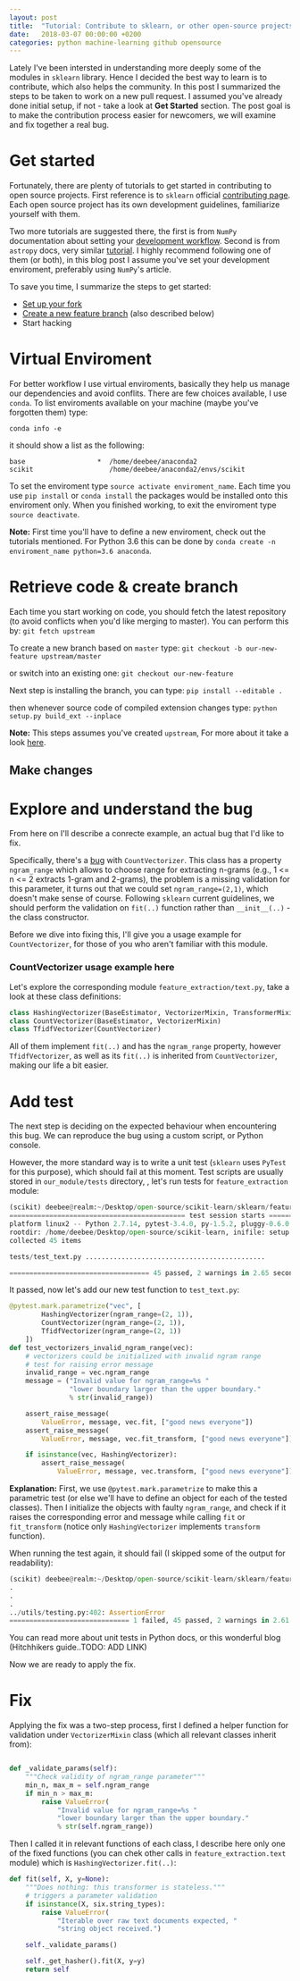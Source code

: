 ```yaml
---
layout: post
title:  "Tutorial: Contribute to sklearn, or other open-source projects"
date:   2018-03-07 00:00:00 +0200
categories: python machine-learning github opensource 
---
```


Lately I've been intersted in understanding more deeply some of the modules in `sklearn` library. Hence I decided the best way to learn is to contribute, which also helps the community. In this post I summarized the steps to be taken to work on a new pull request. I assumed you've already done initial setup, if not - take a look at <b>Get Started</b> section. The post goal is to make the contribution process easier for newcomers, we will examine and fix together a real bug.

# Get started

Fortunately, there are plenty of tutorials to get started in contributing to open source projects. First reference is to `sklearn` official [contributing page][sklearn-contribute]. Each open source project has its own development guidelines, familiarize yourself with them.

Two more tutorials are suggested there, the first is from `NumPy` documentation about setting your [development workflow][numpy-devel]. Second is from `astropy` docs, very similar [tutorial][astropy-devel]. I highly recommend following one of them (or both), in this blog post I assume you've set your development enviroment, preferably using `NumPy`'s article.

To save you time, I summarize the steps to get started:
* [Set up your fork][setup-fork]
* [Create a new feature branch][feature-branch] (also described below)
* Start hacking

# Virtual Enviroment

For better workflow I use virtual enviroments, basically they help us manage our dependencies and avoid conflits. There are few choices available, I use `conda`. To list enviroments available on your machine (maybe you've forgotten them) type:

` conda info -e `

it should show a list as the following:

```
base                  *  /home/deebee/anaconda2
scikit                   /home/deebee/anaconda2/envs/scikit

```

To set the enviroment type `source activate enviroment_name`. Each time you use `pip install` or `conda install` the packages would be installed onto this enviroment only. When you finished working, to exit the enviroment type `source deactivate`.

<b>Note:</b> First time you'll have to define a new enviroment, check out the tutorials mentioned. For Python 3.6 this can be done by `conda create -n enviroment_name python=3.6 anaconda`.

# Retrieve code & create branch

Each time you start working on code, you should fetch the latest repository (to avoid conflicts when you'd like merging to master). You can perform this by:
`git fetch upstream`

To create a new branch based on `master` type:
`git checkout -b our-new-feature upstream/master`

or switch into an existing one: 
`git checkout our-new-feature`

Next step is installing the branch, you can type:
`pip install --editable .`

then whenever source code of compiled extension changes type:
`python setup.py build_ext --inplace`

<b>Note:</b> This steps assumes you've created `upstream`,
For more about it take a look [here][retrieve-code].

## Make changes

# Explore and understand the bug

From here on I'll describe a conrecte example, an actual bug that I'd like to fix.

Specifically, there's a [bug][issue] with `CountVectorizer`. This class has a property `ngram_range` which allows to choose range for extracting n-grams (e.g., 1 <= n <= 2 extracts 1-gram and 2-grams), the problem is a missing validation for this parameter, it turns out that we could set `ngram_range=(2,1)`, which doesn't make sense of course. Following `sklearn` current guidelines, we should perform the validation on `fit(..)` function rather than `__init__(..)` - the class constructor. 

Before we dive into fixing this, I'll give you a usage example for `CountVectorizer`, for those of you who aren't familiar with this module.

<h3>CountVectorizer usage example here</h3>

Let's explore the corresponding module `feature_extraction/text.py`, take a look at these class definitions:

```python
class HashingVectorizer(BaseEstimator, VectorizerMixin, TransformerMixin)
class CountVectorizer(BaseEstimator, VectorizerMixin)
class TfidfVectorizer(CountVectorizer)
```

All of them implement `fit(..)` and has the `ngram_range` property, however `TfidfVectorizer`, as well as its `fit(..)`  is inherited from `CountVectorizer`, making our life a bit easier.

# Add test

The next step is deciding on the expected behaviour when encountering this bug. We can reproduce the bug using a custom script, or Python console.

However, the more standard way is to write a unit test (`sklearn` uses `PyTest` for this purpose), which should fail at this moment. Test scripts are usually stored in `our_module/tests` directory, , let's run tests for `feature_extraction` module:

```python
(scikit) deebee@realm:~/Desktop/open-source/scikit-learn/sklearn/feature_extraction$ pytest tests/test_text.py 
============================================ test session starts ============================================
platform linux2 -- Python 2.7.14, pytest-3.4.0, py-1.5.2, pluggy-0.6.0
rootdir: /home/deebee/Desktop/open-source/scikit-learn, inifile: setup.cfg
collected 45 items                                                                                          

tests/test_text.py .............................................                                      [100%]

=================================== 45 passed, 2 warnings in 2.65 seconds ===================================
```

It passed, now let's add our new test function to `test_text.py`:

```python
@pytest.mark.parametrize("vec", [
        HashingVectorizer(ngram_range=(2, 1)),
        CountVectorizer(ngram_range=(2, 1)),
        TfidfVectorizer(ngram_range=(2, 1))
    ])
def test_vectorizers_invalid_ngram_range(vec):
    # vectorizers could be initialized with invalid ngram range
    # test for raising error message
    invalid_range = vec.ngram_range
    message = ("Invalid value for ngram_range=%s "
               "lower boundary larger than the upper boundary."
               % str(invalid_range))

    assert_raise_message(
        ValueError, message, vec.fit, ["good news everyone"])
    assert_raise_message(
        ValueError, message, vec.fit_transform, ["good news everyone"])

    if isinstance(vec, HashingVectorizer):
        assert_raise_message(
            ValueError, message, vec.transform, ["good news everyone"])
```
 
<b>Explanation:</b> First, we use `@pytest.mark.parametrize` to make this a parametric test (or else we'll have to define an object for each of the tested classes). Then I initialize the objects with faulty `ngram_range`, and check if it raises the corresponding error and message while calling `fit` or `fit_transform` (notice only `HashingVectorizer` implements `transform` function).

When running the test again, it should fail (I skipped some of the output for readability):

```python
(scikit) deebee@realm:~/Desktop/open-source/scikit-learn/sklearn/feature_extraction$ pytest tests/test_text.py 
.
.
.
../utils/testing.py:402: AssertionError
============================== 1 failed, 45 passed, 2 warnings in 2.61 seconds ==============================
```

You can read more about unit tests in Python docs, or this wonderful blog (Hitchhikers guide..TODO: ADD LINK)

Now we are ready to apply the fix.

# Fix

Applying the fix was a two-step process, first I defined a helper function for validation under `VectorizerMixin` class (which all relevant classes inherit from):

```python

def _validate_params(self):
    """Check validity of ngram_range parameter"""
    min_n, max_m = self.ngram_range
    if min_n > max_m:
        raise ValueError(
            "Invalid value for ngram_range=%s "
            "lower boundary larger than the upper boundary."
            % str(self.ngram_range))


```

Then I called it in relevant functions of each class, I describe here only one of the fixed functions (you can chek other calls in `feature_extraction.text` module) which is `HashingVectorizer.fit(..)`:

```python
def fit(self, X, y=None):
    """Does nothing: this transformer is stateless."""
    # triggers a parameter validation
    if isinstance(X, six.string_types):
        raise ValueError(
            "Iterable over raw text documents expected, "
            "string object received.")

    self._validate_params()

    self._get_hasher().fit(X, y=y)
    return self
```

[sklearn-contribute]: http://scikit-learn.org/stable/developers/contributing.html
[numpy-devel]: https://docs.scipy.org/doc/numpy/dev/gitwash/development_workflow.html
[astropy-devel]: http://astropy.readthedocs.io/en/latest/development/workflow/development_workflow.html
[retrieve-code]: http://scikit-learn.org/stable/developers/contributing.html#retrieving-the-latest-code
[issue]: https://github.com/scikit-learn/scikit-learn/issues/8688
[setup-fork]: https://docs.scipy.org/doc/numpy/dev/gitwash/development_setup.html#forking
[feature-branch]: https://docs.scipy.org/doc/numpy/dev/gitwash/development_workflow.html#making-a-new-feature-branch